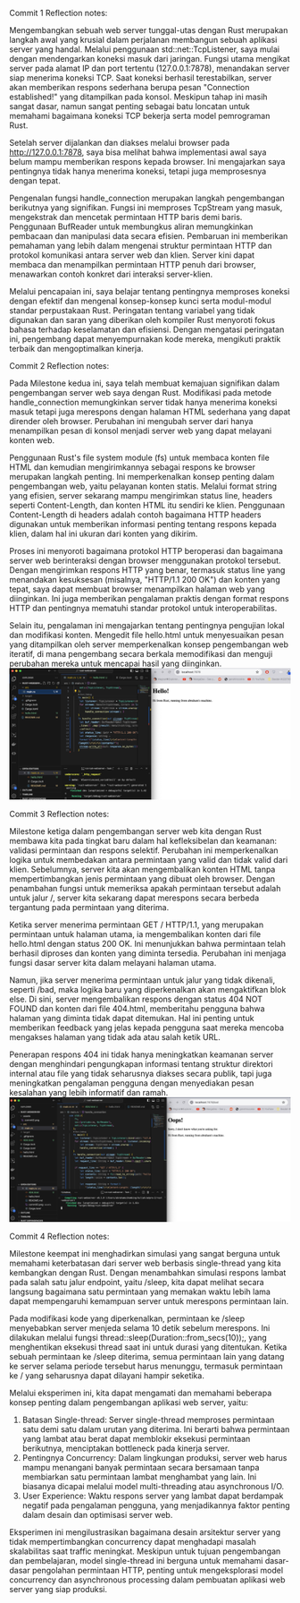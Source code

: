 Commit 1 Reflection notes:

Mengembangkan sebuah web server tunggal-utas dengan Rust merupakan langkah awal yang krusial dalam perjalanan membangun sebuah aplikasi server yang handal. Melalui penggunaan std::net::TcpListener, saya mulai dengan mendengarkan koneksi masuk dari jaringan. Fungsi utama mengikat server pada alamat IP dan port tertentu (127.0.0.1:7878), menandakan server siap menerima koneksi TCP. Saat koneksi berhasil terestabilkan, server akan memberikan respons sederhana berupa pesan "Connection established!" yang ditampilkan pada konsol. Meskipun tahap ini masih sangat dasar, namun sangat penting sebagai batu loncatan untuk memahami bagaimana koneksi TCP bekerja serta model pemrograman Rust.

Setelah server dijalankan dan diakses melalui browser pada http://127.0.0.1:7878, saya bisa melihat bahwa implementasi awal saya belum mampu memberikan respons kepada browser. Ini mengajarkan saya pentingnya tidak hanya menerima koneksi, tetapi juga memprosesnya dengan tepat.

Pengenalan fungsi handle_connection merupakan langkah pengembangan berikutnya yang signifikan. Fungsi ini memproses TcpStream yang masuk, mengekstrak dan mencetak permintaan HTTP baris demi baris. Penggunaan BufReader untuk membungkus aliran memungkinkan pembacaan dan manipulasi data secara efisien. Pembaruan ini memberikan pemahaman yang lebih dalam mengenai struktur permintaan HTTP dan protokol komunikasi antara server web dan klien. Server kini dapat membaca dan menampilkan permintaan HTTP penuh dari browser, menawarkan contoh konkret dari interaksi server-klien.

Melalui pencapaian ini, saya belajar tentang pentingnya memproses koneksi dengan efektif dan mengenal konsep-konsep kunci serta modul-modul standar perpustakaan Rust. Peringatan tentang variabel yang tidak digunakan dan saran yang diberikan oleh kompiler Rust menyoroti fokus bahasa terhadap keselamatan dan efisiensi. Dengan mengatasi peringatan ini, pengembang dapat menyempurnakan kode mereka, mengikuti praktik terbaik dan mengoptimalkan kinerja.

Commit 2 Reflection notes:

Pada Milestone kedua ini, saya telah membuat kemajuan signifikan dalam pengembangan server web saya dengan Rust. Modifikasi pada metode handle_connection memungkinkan server tidak hanya menerima koneksi masuk tetapi juga merespons dengan halaman HTML sederhana yang dapat dirender oleh browser. Perubahan ini mengubah server dari hanya menampilkan pesan di konsol menjadi server web yang dapat melayani konten web.

Penggunaan Rust's file system module (fs) untuk membaca konten file HTML dan kemudian mengirimkannya sebagai respons ke browser merupakan langkah penting. Ini memperkenalkan konsep penting dalam pengembangan web, yaitu pelayanan konten statis. Melalui format string yang efisien, server sekarang mampu mengirimkan status line, headers seperti Content-Length, dan konten HTML itu sendiri ke klien. Penggunaan Content-Length di headers adalah contoh bagaimana HTTP headers digunakan untuk memberikan informasi penting tentang respons kepada klien, dalam hal ini ukuran dari konten yang dikirim.

Proses ini menyoroti bagaimana protokol HTTP beroperasi dan bagaimana server web berinteraksi dengan browser menggunakan protokol tersebut. Dengan mengirimkan respons HTTP yang benar, termasuk status line yang menandakan kesuksesan (misalnya, "HTTP/1.1 200 OK") dan konten yang tepat, saya dapat membuat browser menampilkan halaman web yang diinginkan. Ini juga memberikan pengalaman praktis dengan format respons HTTP dan pentingnya mematuhi standar protokol untuk interoperabilitas.

Selain itu, pengalaman ini mengajarkan tentang pentingnya pengujian lokal dan modifikasi konten. Mengedit file hello.html untuk menyesuaikan pesan yang ditampilkan oleh server memperkenalkan konsep pengembangan web iteratif, di mana pengembang secara berkala memodifikasi dan menguji perubahan mereka untuk mencapai hasil yang diinginkan.
![Commit 2 screen capture](/assets/images/commit2.png)

Commit 3 Reflection notes:

Milestone ketiga dalam pengembangan server web kita dengan Rust membawa kita pada tingkat baru dalam hal kefleksibelan dan keamanan: validasi permintaan dan respons selektif. Perubahan ini memperkenalkan logika untuk membedakan antara permintaan yang valid dan tidak valid dari klien. Sebelumnya, server kita akan mengembalikan konten HTML tanpa mempertimbangkan jenis permintaan yang dibuat oleh browser. Dengan penambahan fungsi untuk memeriksa apakah permintaan tersebut adalah untuk jalur /, server kita sekarang dapat merespons secara berbeda tergantung pada permintaan yang diterima.

Ketika server menerima permintaan GET / HTTP/1.1, yang merupakan permintaan untuk halaman utama, ia mengembalikan konten dari file hello.html dengan status 200 OK. Ini menunjukkan bahwa permintaan telah berhasil diproses dan konten yang diminta tersedia. Perubahan ini menjaga fungsi dasar server kita dalam melayani halaman utama.

Namun, jika server menerima permintaan untuk jalur yang tidak dikenali, seperti /bad, maka logika baru yang diperkenalkan akan mengaktifkan blok else. Di sini, server mengembalikan respons dengan status 404 NOT FOUND dan konten dari file 404.html, memberitahu pengguna bahwa halaman yang diminta tidak dapat ditemukan. Hal ini penting untuk memberikan feedback yang jelas kepada pengguna saat mereka mencoba mengakses halaman yang tidak ada atau salah ketik URL.

Penerapan respons 404 ini tidak hanya meningkatkan keamanan server dengan menghindari pengungkapan informasi tentang struktur direktori internal atau file yang tidak seharusnya diakses secara publik, tapi juga meningkatkan pengalaman pengguna dengan menyediakan pesan kesalahan yang lebih informatif dan ramah. ![Commit 3 screen capture](/assets/images/commit3.png)

Commit 4 Reflection notes:

Milestone keempat ini menghadirkan simulasi yang sangat berguna untuk memahami keterbatasan dari server web berbasis single-thread yang kita kembangkan dengan Rust. Dengan menambahkan simulasi respons lambat pada salah satu jalur endpoint, yaitu /sleep, kita dapat melihat secara langsung bagaimana satu permintaan yang memakan waktu lebih lama dapat mempengaruhi kemampuan server untuk merespons permintaan lain.

Pada modifikasi kode yang diperkenalkan, permintaan ke /sleep menyebabkan server menjeda selama 10 detik sebelum merespons. Ini dilakukan melalui fungsi thread::sleep(Duration::from_secs(10));, yang menghentikan eksekusi thread saat ini untuk durasi yang ditentukan. Ketika sebuah permintaan ke /sleep diterima, semua permintaan lain yang datang ke server selama periode tersebut harus menunggu, termasuk permintaan ke / yang seharusnya dapat dilayani hampir seketika.

Melalui eksperimen ini, kita dapat mengamati dan memahami beberapa konsep penting dalam pengembangan aplikasi web server, yaitu:

1. Batasan Single-thread: Server single-thread memproses permintaan satu demi satu dalam urutan yang diterima. Ini berarti bahwa permintaan yang lambat atau berat dapat memblokir eksekusi permintaan berikutnya, menciptakan bottleneck pada kinerja server.
2. Pentingnya Concurrency: Dalam lingkungan produksi, server web harus mampu menangani banyak permintaan secara bersamaan tanpa membiarkan satu permintaan lambat menghambat yang lain. Ini biasanya dicapai melalui model multi-threading atau asynchronous I/O.
3. User Experience: Waktu respons server yang lambat dapat berdampak negatif pada pengalaman pengguna, yang menjadikannya faktor penting dalam desain dan optimisasi server web.

Eksperimen ini mengilustrasikan bagaimana desain arsitektur server yang tidak mempertimbangkan concurrency dapat menghadapi masalah skalabilitas saat traffic meningkat. Meskipun untuk tujuan pengembangan dan pembelajaran, model single-thread ini berguna untuk memahami dasar-dasar pengolahan permintaan HTTP, penting untuk mengeksplorasi model concurrency dan asynchronous processing dalam pembuatan aplikasi web server yang siap produksi.